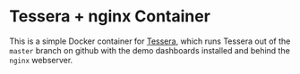 # Tessera + nginx Container

This is a simple Docker container for
[Tessera](https://github.com/urbanairship/tessera), which runs Tessera
out of the `master` branch on github with the demo dashboards
installed and behind the `nginx` webserver.
